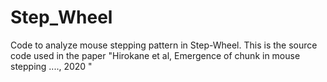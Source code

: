 # Step_Wheel
Code to analyze mouse stepping pattern in Step-Wheel.
This is the source code used in the paper "Hirokane et al, Emergence of chunk in mouse stepping ...., 2020 "
